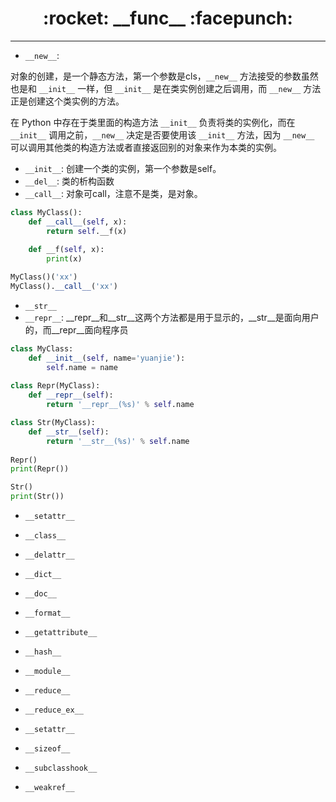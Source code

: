 <h1 align = "center">:rocket: __func__ :facepunch:</h1>

---
- `__new__`:

对象的创建，是一个静态方法，第一个参数是cls，`__new__` 方法接受的参数虽然也是和 `__init__` 一样，但 `__init__` 是在类实例创建之后调用，而 `__new__` 方法正是创建这个类实例的方法。

在 Python 中存在于类里面的构造方法 `__init__` 负责将类的实例化，而在 `__init__` 调用之前，`__new__` 决定是否要使用该 `__init__` 方法，因为 `__new__` 可以调用其他类的构造方法或者直接返回别的对象来作为本类的实例。 
- `__init__`:
创建一个类的实例，第一个参数是self。
- `__del__`:
类的析构函数
- `__call__`:
对象可call，注意不是类，是对象。
```python
class MyClass():
    def __call__(self, x):
        return self.__f(x)
    
    def __f(self, x):
        print(x)

MyClass()('xx')
MyClass().__call__('xx')
```
- `__str__`
- `__repr__`: 
__repr__和__str__这两个方法都是用于显示的，__str__是面向用户的，而__repr__面向程序员
```python
class MyClass:
    def __init__(self, name='yuanjie'):
        self.name = name
        
class Repr(MyClass):
    def __repr__(self):
        return '__repr__(%s)' % self.name

class Str(MyClass):
    def __str__(self):
        return '__str__(%s)' % self.name
        
Repr()
print(Repr())

Str()
print(Str())
```


- `__setattr__`
- `__class__`

- `__delattr__`
- `__dict__`
- `__doc__`
- `__format__`
- `__getattribute__`
- `__hash__`
- `__module__`

- `__reduce__`
- `__reduce_ex__`

- `__setattr__`
- `__sizeof__`

- `__subclasshook__`
- `__weakref__`
